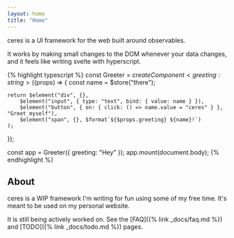 ```yaml
---
layout: home
title: "Home"
---
```


ceres is a UI framework for the web built around observables.

It works by making small changes to the DOM whenever your data changes, and it feels like writing svelte with hyperscript.


{% highlight typescript %}
const Greeter = $createComponent<{ greeting: string }>(($props) => {
    const name = $store("there");

    return $element("div", {},
        $element("input", { type: "text", bind: { value: name } }),
        $element("button", { on: { click: () => name.value = "ceres" } }, "Greet myself"),
        $element("span", {}, $format`${$props.greeting} ${name}!`)
    );
});

const app = Greeter({ greeting: "Hey" });
app.mount(document.body);
{% endhighlight %}

## About
ceres is a WIP framework I'm writing for fun using some of my free time. It's meant to be used on my personal website.

It is still being actively worked on. See the [FAQ]({% link _docs/faq.md %}) and [TODO]({% link _docs/todo.md %}) pages.
